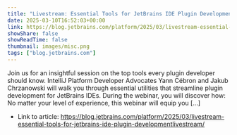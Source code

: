 ```yaml
---
title: "Livestream: Essential Tools for JetBrains IDE Plugin Development"
date: 2025-03-10T16:52:03+00:00
link: https://blog.jetbrains.com/platform/2025/03/livestream-essential-tools-for-jetbrains-ide-plugin-developmentlivestream/
showShare: false
showReadTime: false
thumbnail: images/misc.png
tags: ["blog.jetbrains.com"]
---
```

Join us for an insightful session on the top tools every plugin developer should know. IntelliJ Platform Developer Advocates Yann Cébron and Jakub Chrzanowski will walk you through essential utilities that streamline plugin development for JetBrains IDEs. During the webinar, you will discover how: No matter your level of experience, this webinar will equip you […]

- Link to article: https://blog.jetbrains.com/platform/2025/03/livestream-essential-tools-for-jetbrains-ide-plugin-developmentlivestream/